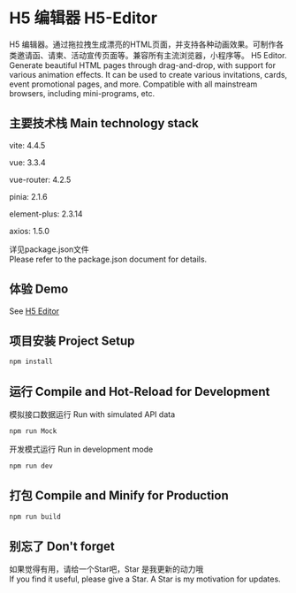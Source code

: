 # H5 编辑器 H5-Editor

H5 编辑器。通过拖拉拽生成漂亮的HTML页面，并支持各种动画效果。可制作各类邀请函、请柬、活动宣传页面等。兼容所有主流浏览器，小程序等。
H5 Editor. Generate beautiful HTML pages through drag-and-drop, with support for various animation effects. It can be used to create various invitations, cards, event promotional pages, and more. Compatible with all mainstream browsers, including mini-programs, etc.
    
## 主要技术栈 Main technology stack

vite: 4.4.5

vue: 3.3.4

vue-router: 4.2.5

pinia: 2.1.6

element-plus: 2.3.14

axios: 1.5.0

详见package.json文件  
Please refer to the package.json document for details.

## 体验 Demo

See [H5 Editor](https://jiwaiwai-loading.github.io/h5-editor/)

## 项目安装 Project Setup

```sh
npm install
```

## 运行 Compile and Hot-Reload for Development

模拟接口数据运行 Run with simulated API data
```sh
npm run Mock
```

开发模式运行 Run in development mode
```sh
npm run dev
```

## 打包 Compile and Minify for Production

```sh
npm run build
```

## 别忘了 Don't forget
如果觉得有用，请给一个Star吧，Star 是我更新的动力哦  
If you find it useful, please give a Star. A Star is my motivation for updates.